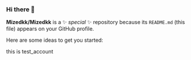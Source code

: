 ### Hi there 👋


**Mizedkk/Mizedkk** is a ✨ _special_ ✨ repository because its `README.md` (this file) appears on your GitHub profile.


Here are some ideas to get you started:

this is test_account

